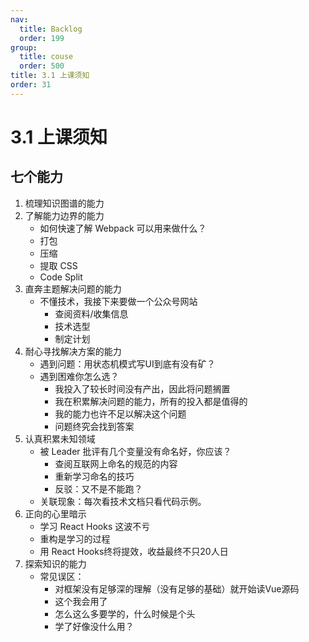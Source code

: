 ```yaml
---
nav:
  title: Backlog
  order: 199
group:
  title: couse
  order: 500
title: 3.1 上课须知
order: 31
---
```


# 3.1 上课须知

## 七个能力

1. 梳理知识图谱的能力
2. 了解能力边界的能力
   - 如何快速了解 Webpack 可以用来做什么？
   - 打包
   - 压缩
   - 提取 CSS
   - Code Split
3. 直奔主题解决问题的能力
   - 不懂技术，我接下来要做一个公众号网站
     - 查阅资料/收集信息
     - 技术选型
     - 制定计划
4. 耐心寻找解决方案的能力
   - 遇到问题：用状态机模式写UI到底有没有矿？
   - 遇到困难你怎么选？
     - 我投入了较长时间没有产出，因此将问题搁置
     - 我在积累解决问题的能力，所有的投入都是值得的
     - 我的能力也许不足以解决这个问题
     - 问题终究会找到答案
5. 认真积累未知领域
   - 被 Leader 批评有几个变量没有命名好，你应该？
     - 查阅互联网上命名的规范的内容
     - 重新学习命名的技巧
     - 反驳：又不是不能跑？
   - 关联现象：每次看技术文档只看代码示例。
6. 正向的心里暗示
   - 学习 React Hooks 这波不亏 
   - 重构是学习的过程
   - 用 React Hooks终将提效，收益最终不只20人日 
7. 探索知识的能力
   - 常见误区：
     - 对框架没有足够深的理解（没有足够的基础）就开始读Vue源码
     - 这个我会用了
     - 怎么这么多要学的，什么时候是个头
     - 学了好像没什么用？